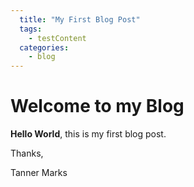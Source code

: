 ```yaml
---
  title: "My First Blog Post"
  tags:
    - testContent
  categories:
    - blog
---
```



# Welcome to my Blog

**Hello World**, this is my first blog post.

Thanks, 

Tanner Marks
